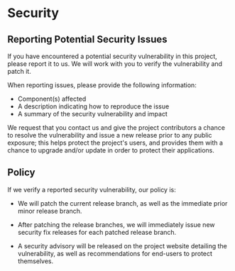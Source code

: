 # Security

## Reporting Potential Security Issues

If you have encountered a potential security vulnerability in this project,
please report it to us. We will work with you to
verify the vulnerability and patch it.

When reporting issues, please provide the following information:

- Component(s) affected
- A description indicating how to reproduce the issue
- A summary of the security vulnerability and impact

We request that you contact us and give the project contributors a chance 
to resolve the vulnerability and issue a new release prior to any public 
exposure; this helps protect the project's users, and provides them with 
a chance to upgrade and/or update in order to protect their applications.

## Policy

If we verify a reported security vulnerability, our policy is:

- We will patch the current release branch, as well as the immediate prior minor
  release branch.

- After patching the release branches, we will immediately issue new security
  fix releases for each patched release branch.

- A security advisory will be released on the project website detailing the
  vulnerability, as well as recommendations for end-users to protect themselves.
